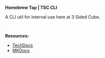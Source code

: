 **Homebrew Tap | TSC CLI**

A CLI util for internal use here at 3 Sided Cube.

<br>

**Resources:**

- [TechDocs](https://backstage.idp.3sidedcube.com/docs/default/Component/tsc-cli)
- [MKDocs](./docs)
